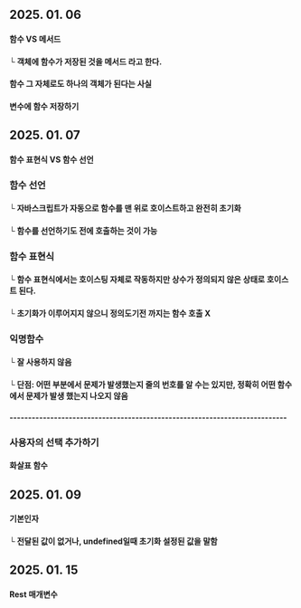 ## 2025. 01. 06
#### 함수 VS 메서드
#### └ 객체에 함수가 저장된 것을 메서드 라고 한다.
#### 함수 그 자체로도 하나의 객체가 된다는 사실
#### 변수에 함수 저장하기

## 2025. 01. 07
#### 함수 표현식 VS 함수 선언
### 함수 선언
#### └ 자바스크립트가 자동으로 함수를 맨 위로 호이스트하고 완전히 초기화
#### └ 함수를 선언하기도 전에 호출하는 것이 가능
### 함수 표현식
#### └ 함수 표현식에서는 호이스팅 자체로 작동하지만 상수가 정의되지 않은 상태로 호이스트 된다.
#### └ 초기화가 이루어지지 않으니 정의도기전 까지는 함수 호출 X
### 익명함수
#### └ 잘 사용하지 않음
#### └ 단점: 어떤 부분에서 문제가 발생했는지 줄의 번호를 알 수는 있지만, 정확히 어떤 함수에서 문제가 발생 했는지 나오지 않음

#### ---------------------------------------------------------------------------
### 사용자의 선택 추가하기
#### 화살표 함수

## 2025. 01. 09
#### 기본인자
#### └ 전달된 값이 없거나, undefined일때 초기화 설정된 값을 말함

## 2025. 01. 15
#### Rest 매개변수